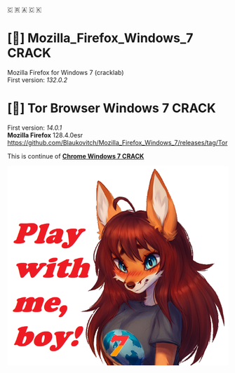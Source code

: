 🇨 🇷 🇦 🇨 🇰
# [🦊] Mozilla_Firefox_Windows_7 CRACK
Mozilla Firefox for Windows 7 (cracklab)  
First version: *132.0.2*  

# [🧅] Tor Browser Windows 7 CRACK
First version: *14.0.1*  
**Mozilla Firefox** 128.4.0esr
https://github.com/Blaukovitch/Mozilla_Firefox_Windows_7/releases/tag/Tor

This is continue of [**Chrome Windows 7 CRACK**](https://github.com/Blaukovitch/GOOGLE_CHROME_Windows_7)


![image](Firefox7.png)
